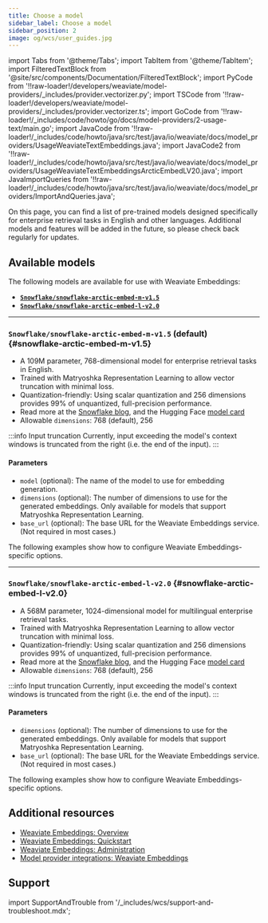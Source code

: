 ```yaml
---
title: Choose a model
sidebar_label: Choose a model
sidebar_position: 2
image: og/wcs/user_guides.jpg
---
```


import Tabs from '@theme/Tabs';
import TabItem from '@theme/TabItem';
import FilteredTextBlock from '@site/src/components/Documentation/FilteredTextBlock';
import PyCode from '!!raw-loader!/developers/weaviate/model-providers/\_includes/provider.vectorizer.py';
import TSCode from '!!raw-loader!/developers/weaviate/model-providers/\_includes/provider.vectorizer.ts';
import GoCode from '!!raw-loader!/\_includes/code/howto/go/docs/model-providers/2-usage-text/main.go';
import JavaCode from '!!raw-loader!/\_includes/code/howto/java/src/test/java/io/weaviate/docs/model_providers/UsageWeaviateTextEmbeddings.java';
import JavaCode2 from '!!raw-loader!/\_includes/code/howto/java/src/test/java/io/weaviate/docs/model_providers/UsageWeaviateTextEmbeddingsArcticEmbedLV20.java';
import JavaImportQueries from '!!raw-loader!/\_includes/code/howto/java/src/test/java/io/weaviate/docs/model_providers/ImportAndQueries.java';

On this page, you can find a list of pre-trained models designed specifically for enterprise retrieval tasks in English and other languages. Additional models and features will be added in the future, so please check back regularly for updates.

## Available models

The following models are available for use with Weaviate Embeddings:

- **[`Snowflake/snowflake-arctic-embed-m-v1.5`](#snowflake-arctic-embed-m-v1.5)**
- **[`Snowflake/snowflake-arctic-embed-l-v2.0`](#snowflake-arctic-embed-l-v2.0)**

---

### `Snowflake/snowflake-arctic-embed-m-v1.5` (default) {#snowflake-arctic-embed-m-v1.5}

- A 109M parameter, 768-dimensional model for enterprise retrieval tasks in English.
- Trained with Matryoshka Representation Learning to allow vector truncation with minimal loss.
- Quantization-friendly: Using scalar quantization and 256 dimensions provides 99% of unquantized, full-precision performance.
- Read more at the [Snowflake blog](https://www.snowflake.com/engineering-blog/arctic-embed-m-v1-5-enterprise-retrieval/), and the Hugging Face [model card](https://huggingface.co/Snowflake/snowflake-arctic-embed-m-v1.5)
- Allowable `dimensions`: 768 (default), 256

:::info Input truncation
Currently, input exceeding the model's context windows is truncated from the right (i.e. the end of the input).
:::

#### Parameters

- `model` (optional): The name of the model to use for embedding generation.
- `dimensions` (optional): The number of dimensions to use for the generated embeddings. Only available for models that support Matryoshka Representation Learning.
- `base_url` (optional): The base URL for the Weaviate Embeddings service. (Not required in most cases.)

The following examples show how to configure Weaviate Embeddings-specific options.

<Tabs groupId="languages">
  <TabItem value="py" label="Python API v4">
    <FilteredTextBlock
      text={PyCode}
      startMarker="# START SnowflakeArcticEmbedMV15"
      endMarker="# END SnowflakeArcticEmbedMV15"
      language="py"
    />
  </TabItem>

  <TabItem value="js" label="JS/TS API v3">
    <FilteredTextBlock
      text={TSCode}
      startMarker="// START SnowflakeArcticEmbedMV15"
      endMarker="// END SnowflakeArcticEmbedMV15"
      language="ts"
    />
  </TabItem>

  <TabItem value="go" label="Go">
    <FilteredTextBlock
      text={GoCode}
      startMarker="// START SnowflakeArcticEmbedMV15"
      endMarker="// END SnowflakeArcticEmbedMV15"
      language="goraw"
    />
  </TabItem>

  <TabItem value="java" label="Java">
    <FilteredTextBlock
      text={JavaCode}
      startMarker="// START SnowflakeArcticEmbedMV15"
      endMarker="// END SnowflakeArcticEmbedMV15"
      language="java"
    />
  </TabItem>

</Tabs>

---

### `Snowflake/snowflake-arctic-embed-l-v2.0` {#snowflake-arctic-embed-l-v2.0}

- A 568M parameter, 1024-dimensional model for multilingual enterprise retrieval tasks.
- Trained with Matryoshka Representation Learning to allow vector truncation with minimal loss.
- Quantization-friendly: Using scalar quantization and 256 dimensions provides 99% of unquantized, full-precision performance.
- Read more at the [Snowflake blog](https://huggingface.co/Snowflake/snowflake-arctic-embed-l-v2.0), and the Hugging Face [model card](https://huggingface.co/Snowflake/snowflake-arctic-embed-l-v2.0)
- Allowable `dimensions`: 768 (default), 256

:::info Input truncation
Currently, input exceeding the model's context windows is truncated from the right (i.e. the end of the input).
:::

#### Parameters

- `dimensions` (optional): The number of dimensions to use for the generated embeddings. Only available for models that support Matryoshka Representation Learning.
- `base_url` (optional): The base URL for the Weaviate Embeddings service. (Not required in most cases.)

The following examples show how to configure Weaviate Embeddings-specific options.

<Tabs groupId="languages">
  <TabItem value="py" label="Python API v4">
    <FilteredTextBlock
      text={PyCode}
      startMarker="# START SnowflakeArcticEmbedLV20"
      endMarker="# END SnowflakeArcticEmbedLV20"
      language="py"
    />
  </TabItem>

  <TabItem value="js" label="JS/TS API v3">
    <FilteredTextBlock
      text={TSCode}
      startMarker="// START SnowflakeArcticEmbedLV20"
      endMarker="// END SnowflakeArcticEmbedLV20"
      language="ts"
    />
  </TabItem>

  <TabItem value="go" label="Go">
    <FilteredTextBlock
      text={GoCode}
      startMarker="// START SnowflakeArcticEmbedLV20"
      endMarker="// END SnowflakeArcticEmbedLV20"
      language="goraw"
    />
  </TabItem>

  <TabItem value="java" label="Java">
    <FilteredTextBlock
      text={JavaCode2}
      startMarker="// START SnowflakeArcticEmbedLV20"
      endMarker="// END SnowflakeArcticEmbedLV20"
      language="java"
    />
  </TabItem>

</Tabs>

## Additional resources

- [Weaviate Embeddings: Overview](/developers/wcs/embeddings)
- [Weaviate Embeddings: Quickstart](/developers/wcs/embeddings/quickstart)
- [Weaviate Embeddings: Administration](/developers/wcs/embeddings/administration)
- [Model provider integrations: Weaviate Embeddings](/developers/weaviate/model-providers/weaviate/embeddings)

## Support

import SupportAndTrouble from '/\_includes/wcs/support-and-troubleshoot.mdx';

<SupportAndTrouble />
